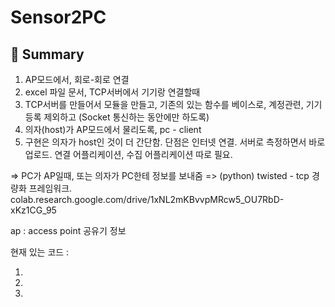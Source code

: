 # Sensor2PC

## :cactus: Summary

1. AP모드에서, 회로-회로 연결
2. excel 파일 문서, TCP서버에서 기기랑 연결할때
3. TCP서버를 만들어서 모듈을 만들고, 기존의 있는 함수를 베이스로, 계정관련, 기기등록 제외하고 (Socket 통신하는 동안에만 하도록)
5. 의자(host)가 AP모드에서 물리도록, pc - client
6. 구현은 의자가 host인 것이 더 간단함. 단점은 인터넷 연결. 서버로 측정하면서 바로 업로드. 연결 어플리케이션, 수집 어플리케이션 따로 필요.

=> PC가 AP일때, 또는 의자가 PC한테 정보를 보내줌
=> (python) twisted - tcp 경량화 프레임워크. 
colab.research.google.com/drive/1xNL2mKBvvpMRcw5_OU7RbD-xKz1CG_95

ap : access point 공유기 정보

현재 있는 코드 : 

1. 
2. 
3. 
